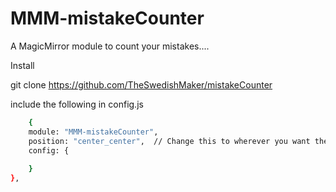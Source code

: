 # MMM-mistakeCounter
A MagicMirror module to count your mistakes....

Install 

git clone https://github.com/TheSwedishMaker/mistakeCounter

include the following in config.js 

```bash
    {
    module: "MMM-mistakeCounter",
    position: "center_center",  // Change this to wherever you want the module to appear
    config: {
        
    }
},
```


